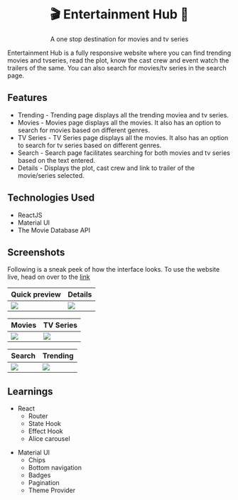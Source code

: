 
<h1 align="center">
  <a>🎬 Entertainment Hub 🎥 </a>
</h1>

<p align="center">
A one stop destination for movies and tv series 
</p>

Entertainment Hub is a fully responsive website where you can find trending movies and tvseries, read the plot, know the cast crew and event watch the trailers of the same. You can also search for movies/tv series in the search page.

<h2>Features</h2> 
 <ul>
  <li>
   Trending - Trending page displays all the trending moviea and tv series. 
  </li>
  <li>
    Movies - Movies page displays all the movies. It also has an option to search for movies based on different genres.
  </li>
  <li>
   TV Series - TV Series page displays all the movies. It also has an option to search for tv series based on different genres.
  </li>
  <li>
   Search - Search page facilitates searching for both movies and tv series based on the text entered.
  </li>
  <li>
    Details - Displays the plot, cast crew and link to trailer of the movie/series selected.
  </li>
  </ul>
  
<h2>Technologies Used</h2> 
 <ul>
  <li>
    ReactJS
  </li>
  <li>
    Material UI
  </li>
  <li>
    The Movie Database API
  </li>
  </ul>
  
<h2>  Screenshots </h2>

Following is a sneak peek of how the interface looks. To use the website live, head on over to the [link](https://entertainment-hub.netlify.app/)

| Quick preview                              | Details                             |
| ------------------------------------ | ------------------------------------ |
| ![](https://github.com/khalatevarun/entertainment-hub/blob/main/Screenshots/screen_record.gif) | ![](https://github.com/khalatevarun/entertainment-hub/blob/main/Screenshots/details.jpeg) |

| Movies                              | TV Series                             |
| ------------------------------------ | ------------------------------------ |
| ![](https://github.com/khalatevarun/entertainment-hub/blob/main/Screenshots/movies.jpeg) | ![](https://github.com/khalatevarun/entertainment-hub/blob/main/Screenshots/tvseries.jpeg) |

| Search                             | Trending                             |
| ------------------------------------ | ------------------------------------ |
| ![](https://github.com/khalatevarun/entertainment-hub/blob/main/Screenshots/search.jpeg) | ![](https://github.com/khalatevarun/entertainment-hub/blob/main/Screenshots/trending.jpeg) |

<h2> Learnings </h2>

<ul>
<li>
  React
  <ul>
    <li>
      Router
    </li>
    <li>
      State Hook
    </li>
    <li>
        Effect Hook
      </li>
    <li>
        Alice carousel
      </li>
    
  </ul>
</li>
</ul>
<ul>
  <li>
    Material UI
    <ul>
      <li>
        Chips
      </li>
      <li>
        Bottom navigation
      </li>
      <li>
        Badges
      </li>
       <li>
        Pagination
      </li>
      <li>
        Theme Provider
      </li>
    </ul>
  </li>
  </ul>
  












